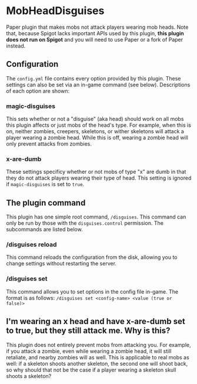 # MobHeadDisguises
Paper plugin that makes mobs not attack players wearing mob heads. Note that, because Spigot lacks important APIs used by this plugin, **this plugin does not run on Spigot** and you will need to use Paper or a fork of Paper instead.

## Configuration
The `config.yml` file contains every option provided by this plugin. These settings can also be set via an in-game command (see below). Descriptions of each option are shown:

### magic-disguises
This sets whether or not a "disguise" (aka head) should work on all mobs this plugin affects or just mobs of the head's type. For example, when this is on, neither zombies, creepers, skeletons, or wither skeletons will attack a player wearing a zombie head. While this is off, wearing a zombie head will only prevent attacks from zombies.

### x-are-dumb
These settings specificy whether or not mobs of type "x" are dumb in that they do not attack players wearing their type of head. This setting is ignored if `magic-disguises` is set to `true`.

## The plugin command
This plugin has one simple root command, `/disguises`. This command can only be run by those with the `disguises.control` permission. The subcommands are listed below.

### /disguises reload
This command reloads the configuration from the disk, allowing you to change settings without restarting the server.

### /disguises set
This command allows you to set options in the config file in-game. The format is as follows:
`/disguises set <config-name> <value (true or false)>`

## I'm wearing an x head and have x-are-dumb set to true, but they still attack me. Why is this?
This plugin does not entirely prevent mobs from attacking you. For example, if you attack a zombie, even while wearing a zombie head, it will still retaliate, and nearby zombies will as well. This is applicable to real mobs as well: if a skeleton shoots another skeleton, the second one will shoot back, so why should that not be the case if a player wearing a skeleton skull shoots a skeleton?
